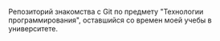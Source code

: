 Репозиторий знакомства с Git по предмету "Технологии программирования", оставшийся со времен моей учебы в университете.
